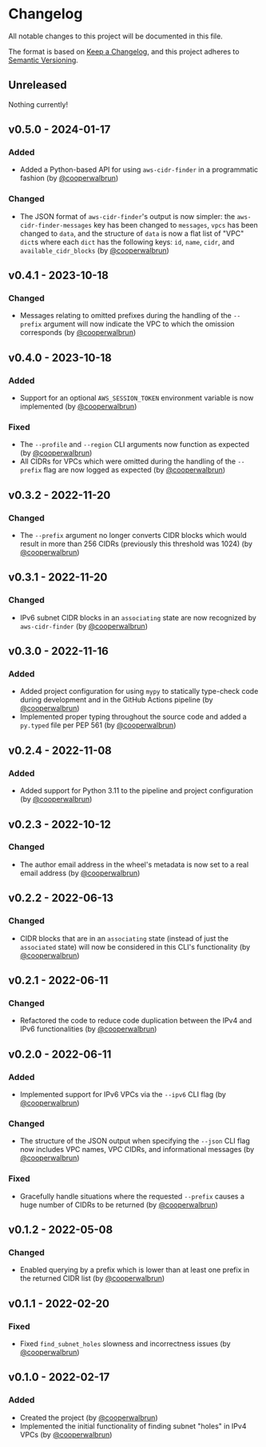 # Changelog

All notable changes to this project will be documented in this file.

The format is based on [Keep a Changelog](https://keepachangelog.com/en/1.1.0/),
and this project adheres to [Semantic Versioning](https://semver.org/spec/v2.0.0.html).

## Unreleased

Nothing currently!

## v0.5.0 - 2024-01-17

### Added

* Added a Python-based API for using `aws-cidr-finder` in a programmatic fashion (by
  [@cooperwalbrun](https://github.com/cooperwalbrun))

### Changed

* The JSON format of `aws-cidr-finder`'s output is now simpler: the `aws-cidr-finder-messages` key
  has been changed to `messages`, `vpcs` has been changed to `data`, and the structure of `data` is
  now a flat list of "VPC" `dict`s where each `dict` has the following keys: `id`, `name`, `cidr`,
  and `available_cidr_blocks` (by [@cooperwalbrun](https://github.com/cooperwalbrun))

## v0.4.1 - 2023-10-18

### Changed

* Messages relating to omitted prefixes during the handling of the `--prefix` argument will now
  indicate the VPC to which the omission corresponds (by
  [@cooperwalbrun](https://github.com/cooperwalbrun))

## v0.4.0 - 2023-10-18

### Added

* Support for an optional `AWS_SESSION_TOKEN` environment variable is now implemented (by
  [@cooperwalbrun](https://github.com/cooperwalbrun))

### Fixed

* The `--profile` and `--region` CLI arguments now function as expected (by
  [@cooperwalbrun](https://github.com/cooperwalbrun))
* All CIDRs for VPCs which were omitted during the handling of the `--prefix` flag are now logged
  as expected (by [@cooperwalbrun](https://github.com/cooperwalbrun))

## v0.3.2 - 2022-11-20

### Changed

* The `--prefix` argument no longer converts CIDR blocks which would result in more than 256 CIDRs
  (previously this threshold was 1024) (by [@cooperwalbrun](https://github.com/cooperwalbrun))

## v0.3.1 - 2022-11-20

### Changed

* IPv6 subnet CIDR blocks in an `associating` state are now recognized by `aws-cidr-finder` (by
  [@cooperwalbrun](https://github.com/cooperwalbrun))

## v0.3.0 - 2022-11-16

### Added

* Added project configuration for using `mypy` to statically type-check code during development and
  in the GitHub Actions pipeline (by [@cooperwalbrun](https://github.com/cooperwalbrun))
* Implemented proper typing throughout the source code and added a `py.typed` file per PEP 561 (by
  [@cooperwalbrun](https://github.com/cooperwalbrun))

## v0.2.4 - 2022-11-08

### Added

* Added support for Python 3.11 to the pipeline and project configuration (by
  [@cooperwalbrun](https://github.com/cooperwalbrun))

## v0.2.3 - 2022-10-12

### Changed

* The author email address in the wheel's metadata is now set to a real email address (by
  [@cooperwalbrun](https://github.com/cooperwalbrun))

## v0.2.2 - 2022-06-13

### Changed

* CIDR blocks that are in an `associating` state (instead of just the `associated` state) will now
  be considered in this CLI's functionality (by [@cooperwalbrun](https://github.com/cooperwalbrun))

## v0.2.1 - 2022-06-11

### Changed

* Refactored the code to reduce code duplication between the IPv4 and IPv6 functionalities (by
  [@cooperwalbrun](https://github.com/cooperwalbrun))

## v0.2.0 - 2022-06-11

### Added

* Implemented support for IPv6 VPCs via the `--ipv6` CLI flag (by
  [@cooperwalbrun](https://github.com/cooperwalbrun))

### Changed

* The structure of the JSON output when specifying the `--json` CLI flag now includes VPC names, VPC
  CIDRs, and informational messages (by [@cooperwalbrun](https://github.com/cooperwalbrun))

### Fixed

* Gracefully handle situations where the requested `--prefix` causes a huge number of CIDRs to be
  returned (by [@cooperwalbrun](https://github.com/cooperwalbrun))

## v0.1.2 - 2022-05-08

### Changed

* Enabled querying by a prefix which is lower than at least one prefix in the returned CIDR list (by
  [@cooperwalbrun](https://github.com/cooperwalbrun))

## v0.1.1 - 2022-02-20

### Fixed

* Fixed `find_subnet_holes` slowness and incorrectness issues (by
  [@cooperwalbrun](https://github.com/cooperwalbrun))

## v0.1.0 - 2022-02-17

### Added

* Created the project (by [@cooperwalbrun](https://github.com/cooperwalbrun))
* Implemented the initial functionality of finding subnet "holes" in IPv4 VPCs (by
  [@cooperwalbrun](https://github.com/cooperwalbrun))
